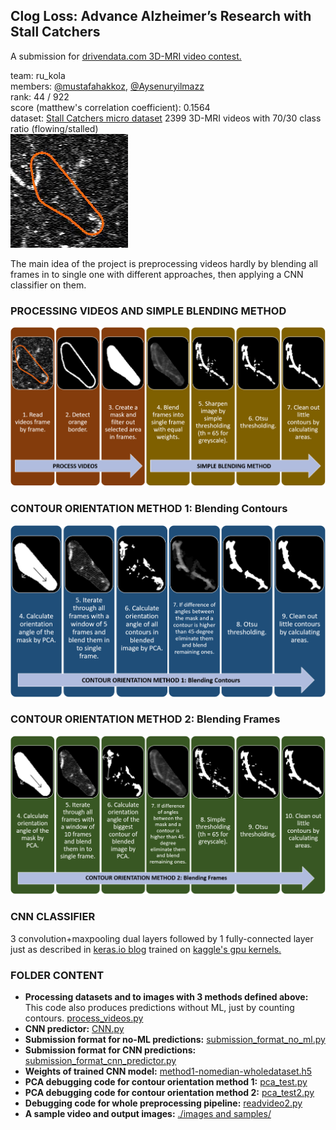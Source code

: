 ## Clog Loss: Advance Alzheimer’s Research with Stall Catchers

A submission for  [drivendata.com 3D-MRI video contest.](https://www.drivendata.org/competitions/65/clog-loss-alzheimers-research/page/207/)

team: ru_kola  
members: [@mustafahakkoz](https://github.com/mustafahakkoz), [@Aysenuryilmazz](https://github.com/Aysenuryilmazz)  
rank: 44 / 922  
score (matthew's correlation coefficient): 0.1564  
dataset: [Stall Catchers micro dataset](https://www.drivendata.org/competitions/65/clog-loss-alzheimers-research/page/217/#videos) 2399 3D-MRI videos with 70/30 class ratio (flowing/stalled)  
<img src="https://github.com/mustafahakkoz/ALZHEIMER-contest/blob/master/images%20and%20samples/ezgif-6-a26e6587b744.gif">

The main idea of the project is preprocessing videos hardly by blending all frames in to single one with different approaches, then applying a CNN classifier on them.

### PROCESSING VIDEOS AND SIMPLE BLENDING METHOD  
<img src="https://github.com/mustafahakkoz/ALZHEIMER-contest/blob/master/images%20and%20samples/Resim1.png">

### CONTOUR ORIENTATION METHOD 1: Blending Contours  
<img src="https://github.com/mustafahakkoz/ALZHEIMER-contest/blob/master/images%20and%20samples/Resim2.png">

### CONTOUR ORIENTATION METHOD 2: Blending Frames  
<img src="https://github.com/mustafahakkoz/ALZHEIMER-contest/blob/master/images%20and%20samples/Resim3.png">

### CNN CLASSIFIER  
3 convolution+maxpooling dual layers followed by 1 fully-connected layer just as described in [keras.io blog](https://blog.keras.io/building-powerful-image-classification-models-using-very-little-data.html) trained on [kaggle's gpu kernels.](https://www.kaggle.com/hakkoz/alz-cnn-method1-nomedian)  

### FOLDER CONTENT  
- **Processing datasets and to images with 3 methods defined above:** This code also produces predictions without ML, just by counting contours. [process_videos.py](https://github.com/mustafahakkoz/ALZHEIMER-contest/blob/master/process_videos.py)  
- **CNN predictor:** [CNN.py](https://github.com/mustafahakkoz/ALZHEIMER-contest/blob/master/CNN.py)  
- **Submission format for no-ML predictions:** [submission_format_no_ml.py](https://github.com/mustafahakkoz/ALZHEIMER-contest/blob/master/submission_format_no_ml.py)  
- **Submission format for CNN predictions:** [submission_format_cnn_predictor.py](https://github.com/mustafahakkoz/ALZHEIMER-contest/blob/master/submission_format_cnn_predictor.py)  
- **Weights of trained CNN model:** [method1-nomedian-wholedataset.h5](https://github.com/mustafahakkoz/ALZHEIMER-contest/blob/master/method1-nomedian-wholedataset.h5)  
- **PCA debugging code for contour orientation method 1:** [pca_test.py](https://github.com/mustafahakkoz/ALZHEIMER-contest/blob/master/pca_test.py)  
- **PCA debugging code for contour orientation method 2:** [pca_test2.py](https://github.com/mustafahakkoz/ALZHEIMER-contest/blob/master/pca_test2.py)  
- **Debugging code for whole preprocessing pipeline:** [readvideo2.py](https://github.com/mustafahakkoz/ALZHEIMER-contest/blob/master/readvideo2.py)  
- **A sample video and output images:** [./images and samples/](https://github.com/mustafahakkoz/ALZHEIMER-contest/tree/master/images%20and%20samples)  



